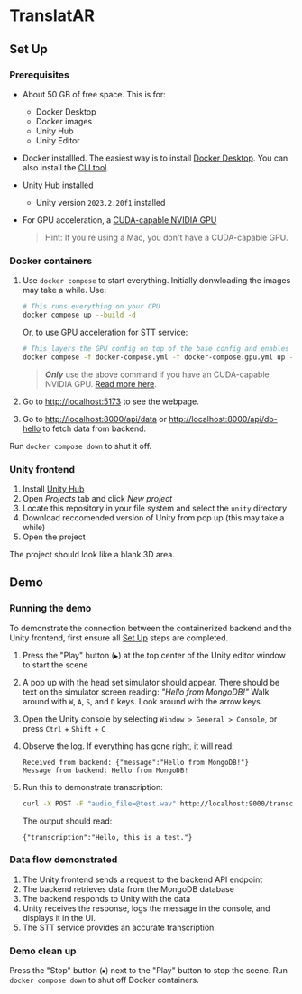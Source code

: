 # TranslatAR

## Set Up

### Prerequisites

- About 50 GB of free space. This is for:
    - Docker Desktop
    - Docker images
    - Unity Hub
    - Unity Editor
<a id="gpu"></a>
- Docker installled. The easiest way is to install [Docker Desktop](https://docs.docker.com/desktop/). You can also install the [CLI tool](https://docs.docker.com/engine/install/).

- [Unity Hub](https://docs.unity3d.com/hub/manual/InstallHub.html) installed
    - Unity version `2023.2.20f1` installed


- For GPU acceleration, a [CUDA-capable NVIDIA GPU](https://developer.nvidia.com/cuda-gpus)
    > Hint: If you're using a Mac, you don't have a CUDA-capable GPU.

### Docker containers

1. Use `docker compose` to start everything. Initially donwloading the images may take a while. Use:

    ```sh
    # This runs everything on your CPU
    docker compose up --build -d
    ```
   
    Or, to use GPU acceleration for STT service:
    
    ```sh
    # This layers the GPU config on top of the base config and enables GPU acceleration
    docker compose -f docker-compose.yml -f docker-compose.gpu.yml up --build -d
    ```

    > ***Only*** use the above command if you have an CUDA-capable NVIDIA GPU. [Read more here](#gpu).

2. Go to <http://localhost:5173> to see the webpage.

3. Go to <http://localhost:8000/api/data> or <http://localhost:8000/api/db-hello> to fetch data from backend.

Run `docker compose down` to shut it off.

### Unity frontend

1. Install [Unity Hub](https://docs.unity3d.com/hub/manual/InstallHub.html)
2. Open *Projects* tab and click *New project*
3. Locate this repository in your file system and select the `unity` directory
4. Download reccomended version of Unity from pop up (this may take a while)
5. Open the project

The project should look like a blank 3D area.

## Demo

### Running the demo

To demonstrate the connection between the containerized backend and the Unity frontend, first ensure all [Set Up](#set-up) steps are completed.

1. Press the "Play" button (`▶`) at the top center of the Unity editor window to start the scene
2. A pop up with the head set simulator should appear. There should be text on the simulator screen reading: *"Hello from MongoDB!"* Walk around with `W`, `A`, `S`, and `D` keys. Look around with the arrow keys.
3. Open the Unity console by selecting `Window > General > Console`, or press `Ctrl` + `Shift` + `C`
4. Observe the log. If everything has gone right, it will read:

    ```log
    Received from backend: {"message":"Hello from MongoDB!"}
    Message from backend: Hello from MongoDB!
    ```

5. Run this to demonstrate transcription:
    ```sh
    curl -X POST -F "audio_file=@test.wav" http://localhost:9000/transcribe
    ```
    The output should read:
    ```log
    {"transcription":"Hello, this is a test."}
    ```

### Data flow demonstrated

1. The Unity frontend sends a request to the backend API endpoint
2. The backend retrieves data from the MongoDB database
3. The backend responds to Unity with the data
4. Unity receives the response, logs the message in the console, and displays it in the UI.
5. The STT service provides an accurate transcription.

### Demo clean up

Press the "Stop" button (`⏹`) next to the "Play" button to stop the scene.
Run `docker compose down` to shut off Docker containers.
